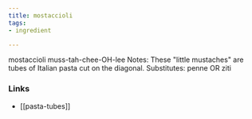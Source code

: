 ```yaml
---
title: mostaccioli
tags:
- ingredient

---
```

mostaccioli muss-tah-chee-OH-lee Notes: These "little mustaches" are tubes of Italian pasta cut on the diagonal. Substitutes: penne OR ziti

### Links

* [[pasta-tubes]]
